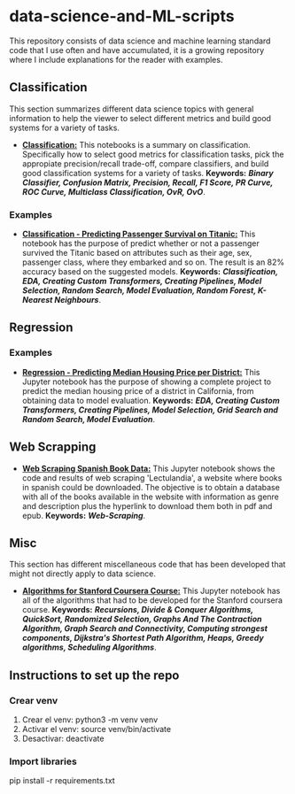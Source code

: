 # data-science-and-ML-scripts
This repository consists of data science and machine learning standard code that I use often and have accumulated, it is a growing repository where I include explanations for the reader with examples.

## Classification

This section summarizes different data science topics with general information to help the viewer to select different metrics and build good systems for a variety of tasks.

- [**Classification:**](https://github.com/chris-guerra/Data-Science-Portfolio/blob/main/Classification.ipynb) This notebooks is a summary on classification. Specifically how to select good metrics for classification tasks, pick the appropiate precision/recall trade-off, compare classifiers, and build good classification systems for a variety of tasks. **Keywords:** ***Binary Classifier, Confusion Matrix, Precision, Recall, F1 Score, PR Curve, ROC Curve, Multiclass Classification, OvR, OvO***.

### Examples
- [**Classification - Predicting Passenger Survival on Titanic:**](https://github.com/chris-guerra/Data-Science-Portfolio/blob/main/Classification%20-%20Predict%20Passenger%20Survival%20On%20Titanic.ipynb) This notebook has the purpose of predict whether or not a passenger survived the Titanic based on attributes such as their age, sex, passenger class, where they embarked and so on. The result is an 82% accuracy based on the suggested models. **Keywords:** ***Classification, EDA, Creating Custom Transformers, Creating Pipelines, Model Selection, Random Search, Model Evaluation, Random Forest, K-Nearest Neighbours***.

## Regression

### Examples
- [**Regression - Predicting Median Housing Price per District:**](https://github.com/chris-guerra/Data-Science-Portfolio/blob/main/Predicting%20Median%20Housing%20Price%20per%20District.ipynb) This Jupyter notebook has the purpose of showing a complete project to predict the median housing price of a district in California, from obtaining data to model evaluation. **Keywords:** ***EDA, Creating Custom Transformers, Creating Pipelines, Model Selection, Grid Search and Random Search, Model Evaluation***.

## Web Scrapping
- [**Web Scraping Spanish Book Data:**](https://github.com/chris-guerra/Data-Science-Portfolio/blob/main/Web%20Scraping%20Spanish%20Book%20Data.ipynb) This Jupyter notebook shows the code and results of web scraping 'Lectulandia', a website where books in spanish could be downloaded. The objective is to obtain a database with all of the books available in the website with information as genre and description plus the hyperlink to download them both in pdf and epub. **Keywords:** ***Web-Scraping***.

## Misc

This section has different miscellaneous code that has been developed that might not directly apply to data science.

- [**Algorithms for Stanford Coursera Course:**](https://github.com/chris-guerra/Data-Science-Portfolio/blob/main/Programmed%20Algorithms%20.ipynb) This Jupyter notebook has all of the algorithms that had to be developed for the Stanford coursera course. **Keywords:** ***Recursions, Divide & Conquer Algorithms, QuickSort, Randomized Selection, Graphs And The Contraction Algorithm, Graph Search and Connectivity, Computing strongest components, Dijkstra's Shortest Path Algorithm, Heaps, Greedy algorithms, Scheduling Algorithms***.

## Instructions to set up the repo

### Crear venv
1. Crear el venv: python3 -m venv venv
2. Activar el venv: source venv/bin/activate
3. Desactivar: deactivate

### Import libraries
pip install -r requirements.txt